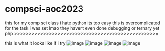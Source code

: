 # compsci-aoc2023
this for my comp sci class
i hate python its too easy
this is overcomplicated for the task i was set lmao they havent even done debugging or ternary yet
php >>>>>>>>>>>>>>>>>>>>>>>>>>>>>>>>>>>>>>>>>>>>>>>>>=

this is what it looks like if i try
![image](https://github.com/resetd3v/compsci-aoc2023/assets/36563646/8d0260d8-a199-4ee3-81b6-fd8ae1a15357)
![image](https://github.com/resetd3v/compsci-aoc2023/assets/36563646/36e80d51-10a7-47f1-8ea1-70cf1897d9cf)
![image](https://github.com/resetd3v/compsci-aoc2023/assets/36563646/bf34635b-be7f-4fb0-8ef2-4e949df4512b)
![image](https://github.com/resetd3v/compsci-aoc2023/assets/36563646/b93cbc5e-496e-44a9-b061-90f447ae3784)
